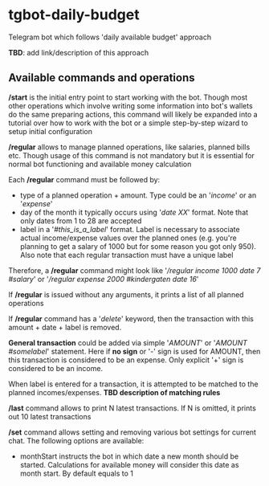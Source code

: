 # tgbot-daily-budget
Telegram bot which follows 'daily available budget' approach

**TBD**: add link/description of this approach

## Available commands and operations
__/start__ is the initial entry point to start working with the bot. Though most other operations which involve writing some information into bot's wallets do the same preparing actions, this command will likely be expanded into a tutorial over how to work with the bot or a simple step-by-step wizard to setup initial configuration

__/regular__ allows to manage planned operations, like salaries, planned bills etc. Though usage of this command is not mandatory but it is essential for normal bot functioning and available money calculation

Each __/regular__ command must be followed by:
* type of a planned operation + amount. Type could be an '_income_' or an '_expense_'
* day of the month it typically occurs using '_date XX_' format. Note that only dates from 1 to 28 are accepted
* label in a '*#this_is_a_label*' format. Label is necessary to associate actual income/expense values over the planned ones (e.g. you're planning to get a salary of 1000 but for some reason you got only 950). Also note that each regular transaction must have a unique label

Therefore, a __/regular__ command might look like '_/regular income 1000 date 7 #salary_' or '_/regular expense 2000 #kindergaten date 16_'

If __/regular__ is issued without any arguments, it prints a list of all planned operations

If __/regular__ command has a '_delete_' keyword, then the transaction with this amount + date + label is removed.

**General transaction** could be added via simple '_AMOUNT_' or '_AMOUNT #somelabel_' statement. Here if **no sign** or '-' sign is used for AMOUNT, then this transaction is considered to be an expense. Only explicit '+' sign is considered to be an income.

When label is entered for a transaction, it is attempted to be matched to the planned incomes/expenses. **TBD description of matching rules**

__/last__ command allows to print N latest transactions. If N is omitted, it prints out 10 latest transactions

__/set__ command allows setting and removing various bot settings for current chat. The following options are available:
* monthStart instructs the bot in which date a new month should be started. Calculations for available money will consider this date as month start. By default equals to 1
